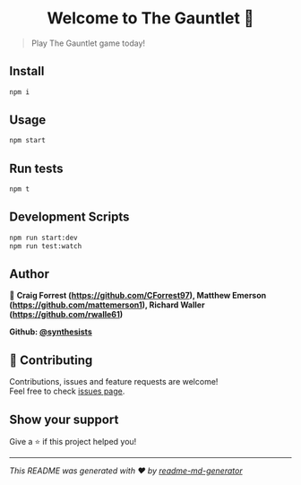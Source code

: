 <h1 align="center">Welcome to The Gauntlet 👋</h1>
<!-- <p>
  <img alt="Version" src="https://img.shields.io/badge/version-1.0.0-blue.svg?cacheSeconds=2592000" />
  <a href="https://github.com/synthesists/gauntlet#readme" target="_blank">
    <img alt="Documentation" src="https://img.shields.io/badge/documentation-yes-brightgreen.svg" />
  </a>
  <a href="https://github.com/synthesists/gauntlet/graphs/commit-activity" target="_blank">
    <img alt="Maintenance" src="https://img.shields.io/badge/Maintained%3F-yes-green.svg" />
  </a>
  <a href="https://github.com/synthesists/gauntlet/blob/master/LICENSE" target="_blank">
    <img alt="License: ISC" src="https://img.shields.io/github/license/synthesists/The Gauntlet" />
  </a>
</p> -->

> Play The Gauntlet game today!

## Install

```sh
npm i
```

## Usage

```sh
npm start
```

## Run tests

```sh
npm t
```

## Development Scripts

```sh
npm run start:dev
npm run test:watch
```

## Author

👤 **Craig Forrest (https://github.com/CForrest97), Matthew Emerson (https://github.com/mattemerson1), Richard Waller (https://github.com/rwalle61)**

**Github: [@synthesists](https://github.com/synthesists)**

## 🤝 Contributing

Contributions, issues and feature requests are welcome!<br />Feel free to check [issues page](https://github.com/synthesists/gauntlet/issues).

## Show your support

Give a ⭐️ if this project helped you!

---

_This README was generated with ❤️ by [readme-md-generator](https://github.com/kefranabg/readme-md-generator)_
